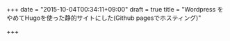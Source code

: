 +++
date = "2015-10-04T00:34:11+09:00"
draft = true
title = "Wordpress をやめてHugoを使った静的サイトにした(Github pagesでホスティング)"

+++
